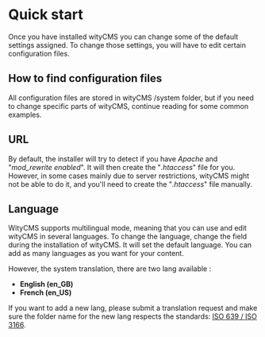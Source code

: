 # Quick start

Once you have installed wityCMS you can change some of the default settings assigned. To change those settings, you will have to edit certain configuration files.

## How to find configuration files

All configuration files are stored in wityCMS /system folder, but if you need to change specific parts of wityCMS, continue reading for some common examples.

## URL 

By default, the installer will try to detect if you have *Apache* and "*mod_rewrite enabled*". It will then create the "*.htaccess*" file for you. However, in some cases mainly due to server restrictions, wityCMS might not be able to do it, and you'll need to create the "*.htaccess*" file manually.

## Language

WityCMS supports multilingual mode, meaning that you can use and edit  wityCMS in several languages. To change the language, change the field during the installation of wityCMS. It will set the default language. You can add as many languages as you want for your content.

However, the system translation, there are two lang available :

* **English (en_GB)**
* **French (en_US)**

If you want to add a new lang, please submit a translation request and make sure the folder name for the new lang respects the standards: [ISO 639 / ISO 3166](http://www.localeplanet.com/icu/).
